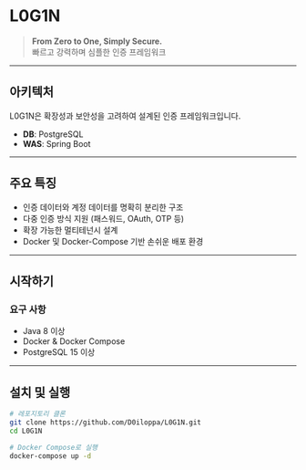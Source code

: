 # L0G1N

> **From Zero to One, Simply Secure.**  
> 빠르고 강력하며 심플한 인증 프레임워크

---

## 아키텍처

L0G1N은 확장성과 보안성을 고려하여 설계된 인증 프레임워크입니다.

- **DB**: PostgreSQL  
- **WAS**: Spring Boot  

---

## 주요 특징

- 인증 데이터와 계정 데이터를 명확히 분리한 구조  
- 다중 인증 방식 지원 (패스워드, OAuth, OTP 등)  
- 확장 가능한 멀티테넌시 설계  
- Docker 및 Docker-Compose 기반 손쉬운 배포 환경  

---

## 시작하기

### 요구 사항

- Java 8 이상  
- Docker & Docker Compose  
- PostgreSQL 15 이상  

---

## 설치 및 실행

```bash
# 레포지토리 클론
git clone https://github.com/D0iloppa/L0G1N.git
cd L0G1N

# Docker Compose로 실행
docker-compose up -d
